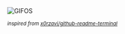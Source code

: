 <div align="justify">
<picture>
    <source media="(prefers-color-scheme: dark)" srcset="https://i.ibb.co/DgKnX0h/output-gif.gif">
    <source media="(prefers-color-scheme: light)" srcset="https://i.ibb.co/DgKnX0h/output-gif.gif">
    <img alt="GIFOS" src="https://i.ibb.co/DgKnX0h/output-gif.gif">
</picture>

<sub><i>inspired from [x0rzavi/github-readme-terminal](https://github.com/x0rzavi/github-readme-terminal)</i></sub>

</div>

<!-- Image deletion URL: https://ibb.co/PzC8pqK/711b6afdd548eebfe29df1a781dceab4 -->